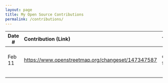 ```yaml
---
layout: page
title: My Open Source Contributions
permalink: /contributions/
---
```


<!--
Type of the contribution should be "Wikipedia edit", "OpenStreet Map feature", "Documentation", "Course website", "Blog",
"Browser Add-on", etc.

The description should include a brief summary of what you did.

The link should bring us to a public page that shows your contribution. 

Replace the first row with your own contribution. 

-->





| Date #       | Contribution (Link)  | Type  | Description |
|---|:---|:---|:---|
| Feb 11   | https://www.openstreetmap.org/changeset/147347587    | OpenStreetMap feature   |   Added/updated points in NYC and my hometown    |
|     |     |     |      |
|     |     |     |      |
